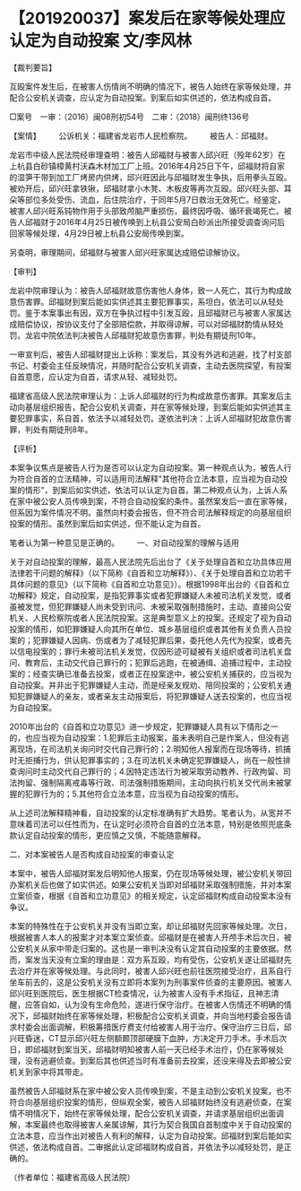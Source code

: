 # 【201920037】案发后在家等候处理应认定为自动投案 文/李风林

【裁判要旨】

互殴案件发生后，在被害人伤情尚不明确的情况下，被告人始终在家等候处理，并配合公安机关调查，应认定为自动投案。到案后如实供述的，依法构成自首。

□案号　一审：（2016）闽08刑初54号　二审：（2018）闽刑终136号

【案情】 　　公诉机关：福建省龙岩市人民检察院。 　　被告人：邱福财。

龙岩市中级人民法院经审理查明：被告人邱福财与被害人邱兴旺（殁年62岁）在上杭县白砂镇樟黄村沃森木材加工厂上班。2016年4月25日下午，邱福财将自家的湿笋干带到加工厂烤房内供烤，邱兴旺因此与邱福财发生争执，后用拳头互殴。被劝开后，邱兴旺拿铁锹，邱福财拿小木凳、木板皮等再次互殴。邱兴旺头部、耳朵等部位多处受伤、流血，后住院治疗，于同年5月7日救治无效死亡。经鉴定，被害人邱兴旺系钝物作用于头部致颅脑严重损伤，最终因呼吸、循环衰竭死亡。被告人邱福财于2016年4月25日被传唤到上杭县公安局白砂派出所接受调查询问后回家等候处理，4月29日被上杭县公安局传唤到案。

另查明，审理期间，邱福财与被害人邱兴旺家属达成赔偿谅解协议。

【审判】

龙岩中院审理认为：被告人邱福财故意伤害他人身体，致一人死亡，其行为构成故意伤害罪。邱福财到案后能如实供述其主要犯罪事实，系坦白，依法可以从轻处罚。鉴于本案事出有因，双方在争执过程中引发互殴，且邱福财已与被害人家属达成赔偿协议，按协议支付了全部赔偿款，并取得谅解，可以对邱福财酌情从轻处罚。龙岩中院依法判决被告人邱福财犯故意伤害罪，判处有期徒刑10年。

一审宣判后，被告人邱福财提出上诉称：案发后，其没有外逃和逃避，找了村支部书记、村委会主任反映情况，并随时配合公安机关调查，主动去医院探望，有投案自首意愿，应认定为自首，请求从轻、减轻处罚。

福建省高级人民法院审理认为：上诉人邱福财的行为构成故意伤害罪。其案发后主动向基层组织报告，配合公安机关调查，并在家等候处理，到案后能如实供述其主要犯罪事实，系自首，依法予以减轻处罚。遂依法判决：上诉人邱福财犯故意伤害罪，判处有期徒刑8年。

【评析】

本案争议焦点是被告人行为是否可以认定为自动投案。第一种观点认为，被告人行为符合自首的立法精神，可以适用司法解释"其他符合立法本意，应当视为自动投案的情形"，到案后如实供述，依法可以认定为自首。第二种观点认为，上诉人系在家中被公安人员传唤到案，不符合自动投案的条件。虽然案发后一直在家等候，但系因为案件情况不明。虽然向村委会报告，但不符合司法解释规定的向基层组织投案的情形。虽然到案后如实供述，但不能认定为自首。

笔者认为第一种意见是正确的。 　　一、对自动投案的理解与适用

关于对自动投案的理解，最高人民法院先后出台了《关于处理自首和立功具体应用法律若干问题的解释》（以下简称《自首和立功解释》）、《关于处理自首和立功若干具体问题的意见》（以下简称《自首和立功意见》）。根据1998年出台的《自首和立功解释》规定，自动投案，是指犯罪事实或者犯罪嫌疑人未被司法机关发觉，或者虽被发觉，但犯罪嫌疑人尚未受到讯问、未被采取强制措施时，主动、直接向公安机关、人民检察院或者人民法院投案。这是典型意义上的投案。还规定了视为自动投案的情形，如犯罪嫌疑人向其所在单位、城乡基层组织或者其他有关负责人员投案的；犯罪嫌疑人因病、伤或者为了减轻犯罪后果，委托他人先代为投案，或者先以信电投案的；罪行未被司法机关发觉，仅因形迹可疑被有关组织或者司法机关盘问、教育后，主动交代自己罪行的；犯罪后逃跑，在被通缉、追捕过程中，主动投案的；经查实确已准备去投案，或者正在投案途中，被公安机关捕获的，应当视为自动投案。并非出于犯罪嫌疑人主动，而是经亲友规劝、陪同投案的；公安机关通知犯罪嫌疑人的亲友，或者亲友主动报案后，将犯罪嫌疑人送去投案的，也应当视为自动投案。

2010年出台的《自首和立功意见》进一步规定，犯罪嫌疑人具有以下情形之一的，也应当视为自动投案：1.犯罪后主动报案，虽未表明自己是作案人，但没有逃离现场，在司法机关询问时交代自己罪行的；2.明知他人报案而在现场等待，抓捕时无拒捕行为，供认犯罪事实的；3.在司法机关未确定犯罪嫌疑人，尚在一般性排查询问时主动交代自己罪行的；4.因特定违法行为被采取劳动教养、行政拘留、司法拘留、强制隔离戒毒等行政、司法强制措施期间，主动向执行机关交代尚未被掌握的犯罪行为的；5.其他符合立法本意，应当视为自动投案的情形。

从上述司法解释精神看，自动投案的认定标准确有扩大趋势。笔者认为，从宽并不意味着司法可以任性而为，在认定时必须符合自首的立法本意，特别是依照兜底条款认定自动投案的情形，更应慎之又慎，不能随意解释。

二、对本案被告人是否构成自动投案的审查认定

本案中，被告人邱福财案发后明知他人报案，仍在现场等候处理，被公安机关带回办案机关后也做了如实供述。如果公安机关当即对邱福财采取强制措施，并对本案立案侦查，根据《自首和立功意见》的相关规定，认定邱福财构成自动投案本没有争议。

本案的特殊性在于公安机关并没有当即立案，却让邱福财先回家等候处理。次日，根据被害人本人的报案才对本案立案侦查。邱福财是在被害人开颅手术后次日，被公安机关从家中带走归案的。这也是一审判决没有认定其自动投案的主要依据。然而，案发当天没有立案的理由是：双方系互殴，均有受伤，公安机关遂让邱福财先去治疗并在家等候处理。与此同时，被害人邱兴旺也前往医院接受治疗，且系自行坐车前去的，这是公安机关没有立即将本案列为刑事案件侦查的主要原因。被害人邱兴旺到医院后，医生根据CT检查情况，认为被害人没有手术指征，且神志清醒，应答自如，认为没有生命危险，遂进行保守治疗。在被害人伤情还不明确的情况下，邱福财始终在家等候处理，积极配合公安机关调查，并向当地村委会报告请求村委会出面调解，积极筹措医疗费支付给被害人用于治疗。保守治疗三日后，邱兴旺昏迷，CT显示邱兴旺左侧额颞顶部硬膜下血肿，方决定开刀手术。手术后次日，即邱福财到案当天，邱福财明知被害人前一天已经手术治疗，仍在家等候处理，没有逃避侦查。到案后其也供述当时有准备前去投案，还没来得及去即被公安机关到家中将其带走。

虽然被告人邱福财系在家中被公安人员传唤到案，不是主动到公安机关投案，也不符合向基层组织投案的情形，但纵观全案，被告人邱福财始终没有逃避侦查，在案情不明情况下，始终在家等候处理，配合公安机关调查，并请求基层组织出面调解，本案最终也取得被害人亲属谅解，其行为契合我国自首制度中关于自动投案的立法本意，应当作出对被告人有利的解释，认定为自动投案。邱福财到案后能如实供述，依法构成自首。二审据此认定邱福财构成自首，并依法予以减轻处罚，是正确的。

（作者单位：福建省高级人民法院）
